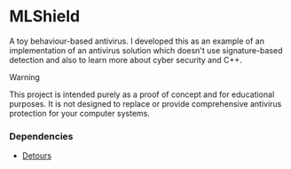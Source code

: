 # MLShield

A toy behaviour-based antivirus. I developed this as an example of an implementation of an antivirus solution which doesn't use signature-based detection and also to learn more about cyber security and C++.

> [!WARNING]  
> This project is intended purely as a proof of concept and for educational purposes. It is not designed to replace or provide comprehensive antivirus protection for your computer systems.

### Dependencies
- [Detours](https://github.com/microsoft/Detours)
